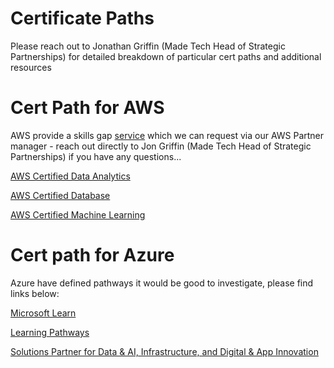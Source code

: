 # Certificate Paths

Please reach out to Jonathan Griffin (Made Tech Head of Strategic Partnerships) for detailed breakdown of particular cert paths and additional resources

# Cert Path for AWS

AWS provide a skills gap [service](https://pages.awscloud.com/global-traincert-AWS-learning-needs-analysis-request-assessment.html?trk=38adfb50-74e7-414e-b0b7-47528bb7cf6c&sc_channel=el) which we can request via our AWS Partner manager - reach out directly to Jon Griffin (Made Tech Head of Strategic Partnerships) if you have any questions...

[AWS Certified Data Analytics](https://aws.amazon.com/certification/certified-data-analytics-specialty/?trk=4d20ac45-e3d9-43b8-89c9-e59f0e17345c&sc_channel=el)

[AWS Certified Database](https://aws.amazon.com/certification/certified-database-specialty/)

[AWS Certified Machine Learning](https://aws.amazon.com/certification/certified-machine-learning-specialty/)

# Cert path for Azure 

Azure have defined pathways it would be good to investigate, please find links below:

[Microsoft Learn](https://learn.microsoft.com/en-gb/)

[Learning Pathways](https://learning-pathways.co.uk/)

[Solutions Partner for Data & AI, Infrastructure, and Digital & App Innovation](https://learn.microsoft.com/en-gb/partner-center/solutions-partner-azure)
